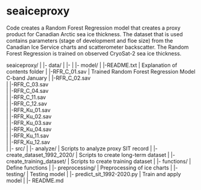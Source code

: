 # seaiceproxy

Code creates a Random Forest Regression model that creates a proxy product for Canadian Arctic sea ice thickness. The dataset that is used contains parameters (stage of development and floe size) from the Canadian Ice Service charts and scatterometer backscatter. The Random Forest Regression is trained on observed CryoSat-2 sea ice thickness. 

seaiceproxy/
|
|- data/
|  |-
|
|- model/
|  |-README.txt 		| Explanation of contents folder
|  |-RFR_C_01.sav 		| Trained Random Forest Regression Model C-band January
|  |-RFR_C_02.sav		
|  |-RFR_C_03.sav		
|  |-RFR_C_04.sav		
|  |-RFR_C_11.sav		
|  |-RFR_C_12.sav		
|  |-RFR_Ku_01.sav		
|  |-RFR_Ku_02.sav		
|  |-RFR_Ku_03.sav		
|  |-RFR_Ku_04.sav		
|  |-RFR_Ku_11.sav		
|  |-RFR_Ku_12.sav		
|
|- src/
|  |- analyze/ 						| Scripts to analyze proxy SIT record
|  |- create_dataset_1992_2020/     | Scripts to create long-term dataset
|  |- create_training_dataset/      | Scripts to create training dataset
|  |- functions/ 					| Define functions
|  |- preprocessing/ 				| Preprocessing of ice charts
|  |- testing/ 						| Testing model
|  |- predict_sit_1992-2020.py 		| Train and apply model
|
|- README.md